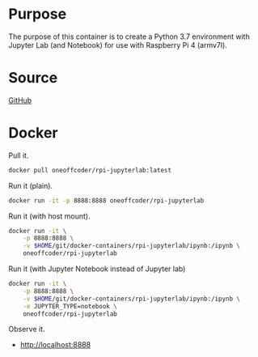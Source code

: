 # Purpose

The purpose of this container is to create a Python 3.7 environment with Jupyter Lab (and Notebook) for use with Raspberry Pi 4 (armv7l).

# Source

[GitHub](https://github.com/oneoffcoder/docker-containers/tree/master/rpi-jupyterlab)

# Docker

Pull it.

```bash
docker pull oneoffcoder/rpi-jupyterlab:latest
```

Run it (plain).

```bash
docker run -it -p 8888:8888 oneoffcoder/rpi-jupyterlab
```

Run it (with host mount).

```bash
docker run -it \
    -p 8888:8888 \
    -v $HOME/git/docker-containers/rpi-jupyterlab/ipynb:/ipynb \
    oneoffcoder/rpi-jupyterlab
```

Run it (with Jupyter Notebook instead of Jupyter lab)

```bash
docker run -it \
    -p 8888:8888 \
    -v $HOME/git/docker-containers/rpi-jupyterlab/ipynb:/ipynb \
    -e JUPYTER_TYPE=notebook \
    oneoffcoder/rpi-jupyterlab
```

Observe it.

* [http://localhost:8888](http://localhost:8888)